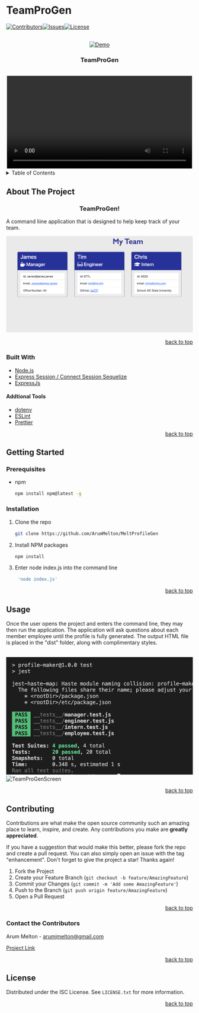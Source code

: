 # TeamProGen

<div id="top"></div>

[![Contributors][contributors-shield]][contributors-url][![Issues][issues-shield]][issues-url][![License][license-shield]](./LICENSE.txt)



<br />
<div align="center">
  <a href="https://github.com/ArumMelton/MeltProfileGen">
    <img src="./Demo/GeneratedHTMLDemo.png" alt="Demo" width="250" height="250">
  </a>

<h3 align="center">TeamProGen</h3>
<br>
<video src="./Demo/MeltProfileGenWalkthrough" width="500" height="auto">
  <p align="center">
    TeamProGen allows the user to generate a team profile by invoking the application through the command terminal and answering the prompted questions.
    <br />
    <br />
    <a href="https://github.com/ArumMelton/MeltProfileGen"><strong>Explore the docs »</strong></a>
    <br />
    <br />
    ·
    <a href="https://github.com/ArumMelton/MeltProfileGen/issues?q=is%3Aissue+is%3Aopen+sort%3Aupdated-desc">Report Bug</a>
    ·
    <a href="https://github.com/ArumMelton/MeltProfileGen/issues?q=is%3Aissue+is%3Aopen+sort%3Aupdated-desc">Request Feature</a>
  </p>
</div>



<!-- TABLE OF CONTENTS -->
<details>
  <summary>Table of Contents</summary>
  <ol>
    <li>
      <a href="#about-the-project">About The Project</a>
      <ul>
        <li><a href="#built-with">Built With</a></li>
      </ul>
    </li>
    <li>
      <a href="#getting-started">Getting Started</a>
      <ul>
        <li><a href="#prerequisites">Prerequisites</a></li>
        <li><a href="#installation">Installation</a></li>
      </ul>
    </li>
    <li><a href="#usage">Usage</a></li>
    <li><a href="#contributing">Contributing</a></li>
    <li><a href="#contact-the-contributors">Contact</a></li>
    <li><a href="#license">License</a></li>
  </ol>
</details>


## About The Project
<h3 align="center">TeamProGen!</h3>



A command liine application that is designed to help keep track of your team. 
<br/>

![TeamScreen](/Demo/imgs/GeneratedHTMLDemo.png)


<p align="right"><a href="#top">back to top</a></p>



### Built With

* [Node.js](https://nodejs.org/en/)
* [Express Session / Connect Session Sequelize](https://pixijs.com/)
* [ExpressJs](https://expressjs.com/)

#### Addtional Tools


* [dotenv](https://eslint.org/)
* [ESLint](https://eslint.org/)
* [Prettier](https://eslint.org/)





<p align="right"><a href="#top">back to top</a></p>




## Getting Started

### Prerequisites

* npm
  ```sh
  npm install npm@latest -g
  ```

### Installation

1. Clone the repo
   ```sh
   git clone https://github.com/ArumMelton/MeltProfileGen
   ```
2. Install NPM packages
   ```sh
   npm install
   ```
3. Enter node index.js into the command line
   ```js
    'node index.js'
   ```

<p align="right"><a href="#top">back to top</a></p>


## Usage


Once the user opens the project and enters the command line, they may then run the application. The application will ask questions about each member employee until the profile is fully generated. The output HTML file is placed in the "dist" folder, along with complimentary styles.
<br/>
<br/>

![TeamProGenScreen](/Demo/imgs/DemoScreen1.png)
![TeamProGenScreen](/Demo/imgs/DemoScreen2.png.png)




<p align="right"><a href="#top">back to top</a></p>



## Contributing

Contributions are what make the open source community such an amazing place to learn, inspire, and create. Any contributions you make are **greatly appreciated**.

If you have a suggestion that would make this better, please fork the repo and create a pull request. You can also simply open an issue with the tag "enhancement".
Don't forget to give the project a star! Thanks again!

1. Fork the Project
2. Create your Feature Branch (`git checkout -b feature/AmazingFeature`)
3. Commit your Changes (`git commit -m 'Add some AmazingFeature'`)
4. Push to the Branch (`git push origin feature/AmazingFeature`)
5. Open a Pull Request

<p align="right"><a href="#top">back to top</a></p>

<!-- CONTACT -->
### Contact the Contributors


Arum Melton - arumjmelton@gmail.com





[Project Link](https://github.com/ArumMelton/MeltProfileGen)

<p align="right"><a href="#top">back to top</a></p>

<!-- LICENSE -->
## License

Distributed under the ISC License. See `LICENSE.txt` for more information.

<p align="right"><a href="#top">back to top</a></p>


<!-- MARKDOWN LINKS & IMAGES -->
[contributors-shield]: https://img.shields.io/badge/Sip%20Happens-View%20Contributors-brightgreen
[contributors-url]: https://github.com/ArumMelton/MeltProfileGen/graphs/contributors
[issues-shield]: https://img.shields.io/badge/Sip%20Happens-View%20Issues-red
[issues-url]: https://github.com/ArumMelton/MeltProfileGen/issues
[license-shield]: https://img.shields.io/badge/license-ISC-green
[license-url]: https://github.com/ArumMelton/MeltProfileGen/blob/Readme/LICENSE.txt

